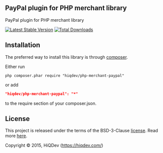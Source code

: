 PayPal plugin for PHP merchant library
--------------------------------------

PayPal plugin for PHP merchant library

[![Latest Stable Version](https://poser.pugx.org/hiqdev/php-merchant-paypal/v/stable.png)](https://packagist.org/packages/hiqdev/php-merchant-paypal)
[![Total Downloads](https://poser.pugx.org/hiqdev/php-merchant-paypal/downloads.png)](https://packagist.org/packages/hiqdev/php-merchant-paypal)

## Installation

The preferred way to install this library is through [composer](http://getcomposer.org/download/).

Either run

```
php composer.phar require "hiqdev/php-merchant-paypal"
```

or add

```json
"hiqdev/php-merchant-paypal": "*"
```

to the require section of your composer.json.

## License

This project is released under the terms of the BSD-3-Clause [license](https://github.com/hiqdev/hidev/blob/master/LICENSE).
Read more [here](http://choosealicense.com/licenses/bsd-3-clause).

Copyright © 2015, HiQDev (https://hiqdev.com/)
